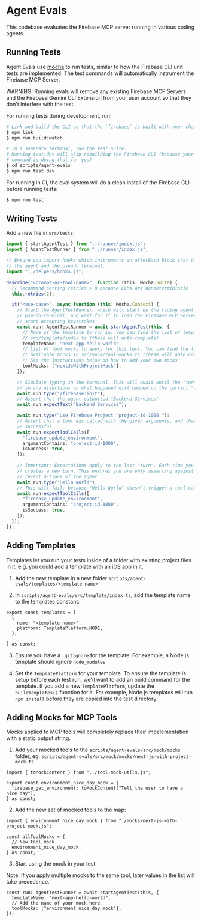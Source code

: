 # Agent Evals

This codebase evaluates the Firebase MCP server running in various coding agents.

## Running Tests

Agent Evals use [mocha](https://www.npmjs.com/package/mocha) to run tests, similar to how the Firebase CLI unit tests are implemented. The test commands will automatically instrument the Firebase MCP Server.

WARNING: Running evals will remove any existing Firebase MCP Servers and the Firebase Gemini CLI Extension from your user account so that they don't interfere with the test.

For running tests during development, run:

```bash
# Link and build the CLI so that the `firebase` is built with your changes
$ npm link
$ npm run build:watch

# In a separate terminal, run the test suite.
# Running test:dev will skip rebuilding the Firebase CLI (because your watch
# command is doing that for you)
$ cd scripts/agent-evals
$ npm run test:dev
```

For running in CI, the eval system will do a clean install of the Firebase CLI before running tests:

```bash
$ npm run test
```

## Writing Tests

Add a new file in `src/tests`:

```typescript
import { startAgentTest } from "../runner/index.js";
import { AgentTestRunner } from "../runner/index.js";

// Ensure you import hooks which instruments an afterEach block that cleans up
// the agent and the pseudo terminal.
import "../helpers/hooks.js";

describe("<prompt-or-tool-name>", function (this: Mocha.Suite) {
  // Recommend setting retries > 0 because LLMs are nondeterministic
  this.retries(2);

  it("<use-case>", async function (this: Mocha.Context) {
    // Start the AgentTestRunner, which will start up the coding agent in a
    // pseudo-terminal, and wait for it to load the Firebase MCP server, and
    // start accepting keystrokes
    const run: AgentTestRunner = await startAgentTest(this, {
      // Name of the template to run in. You can find the list of templates in
      // src/template/index.ts (these will auto-complete)
      templateName: "next-app-hello-world",
      // List of tool mocks to apply for this test. You can find the list of
      // available mocks in src/mock/tool-mocks.ts (these will auto-complete).
      // See the instructions below on how to add your own mocks
      toolMocks: ["nextJsWithProjectMock"],
    });

    // Simulate typing in the terminal. This will await until the "turn" is over
    // so any assertions on what happened will happen on the current "turn"
    await run.type("/firebase:init");
    // Assert that the agent outputted "Backend Services"
    await run.expectText("Backend Services");

    await run.type("Use Firebase Project `project-id-1000`");
    // Assert that a tool was called with the given arguments, and that it was
    // successful
    await run.expectToolCalls([
      "firebase_update_environment",
      argumentContains: "project-id-1000",
      isSuccess: true,
    ]);

    // Important: Expectations apply to the last "turn". Each time you type, it
    // creates a new turn. This ensures you are only asserting against the most
    // recent actions of the agent
    await run.type("Hello world");
    // This will fail, because "Hello World" doesn't trigger a tool call
    await run.expectToolCalls([
      "firebase_update_environment",
      argumentContains: "project-id-1000",
      isSuccess: true,
    ]);
  });
});
```

## Adding Templates

Templates let you run your tests inside of a folder with existing project files in it. e.g. you could add a template with an iOS app in it.

1. Add the new template in a new folder `scripts/agent-evals/templates/<template-name>`

2. In `scripts/agent-evals/src/template/index.ts`, add the template name to the templates constant:

```
export const templates = [
  {
    name: "<template-name>",
    platform: TemplatePlatform.NODE,
  },
  ...
] as const;
```

3. Ensure you have a `.gitignore` for the template. For example, a Node.js template should ignore `node_modules`

4. Set the `TemplatePlatform` for your template. To ensure the template is setup before each test run, we'll want to add an build command for the template. If you add a new `TemplatePlatform`, update the `buildTemplates()` function for it. For example, Node.js templates will run `npm install` before they are copied into the test directory.

## Adding Mocks for MCP Tools

Mocks applied to MCP tools will completely replace their impelementation with a static output string.

1. Add your mocked tools to the `scripts/agent-evals/src/mock/mocks` folder, eg. `scripts/agent-evals/src/mock/mocks/next-js-with-project-mock.ts`

```
import { toMockContent } from "../tool-mock-utils.js";

export const environment_nice_day_mock = {
  firebase_get_environment: toMockContent("Tell the user to have a nice day"),
} as const;
```

2. Add the new set of mocked tools to the map:

```
import { environment_nice_day_mock } from "./mocks/next-js-with-project-mock.js";

const allToolMocks = {
  // New tool mock
  environment_nice_day_mock,
} as const;
```

3. Start using the mock in your test:

Note: If you apply multiple mocks to the same tool, later values in the list will take precedence.

```
const run: AgentTestRunner = await startAgentTest(this, {
  templateName: "next-app-hello-world",
  // Add the name of your mock here
  toolMocks: ["environment_nice_day_mock"],
});
```
